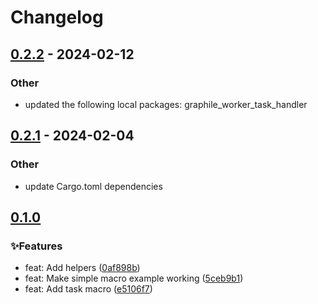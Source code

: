 # Changelog

## [0.2.2](https://github.com/leo91000/graphile_worker_rs/compare/graphile_worker_macros-v0.2.1...graphile_worker_macros-v0.2.2) - 2024-02-12

### Other
- updated the following local packages: graphile_worker_task_handler

## [0.2.1](https://github.com/leo91000/graphile_worker_rs/compare/graphile_worker_macros-v0.2.0...graphile_worker_macros-v0.2.1) - 2024-02-04

### Other
- update Cargo.toml dependencies

## [0.1.0](https://github.com/leo91000/archimedes/releases/tag/archimedes_macros@0.1.0)


### ✨Features

* feat: Add helpers ([0af898b](https://github.com/leo91000/archimedes/commit/0af898b))
* feat: Make simple macro example working ([5ceb9b1](https://github.com/leo91000/archimedes/commit/5ceb9b1))
* feat: Add task macro ([e5106f7](https://github.com/leo91000/archimedes/commit/e5106f7))



